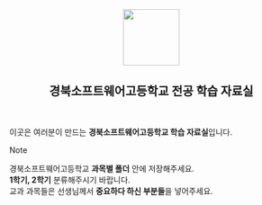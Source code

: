 <div align="center">
  <img src="https://github.com/Bongyang-National-Guard/School/assets/133763382/76d655b1-7fcf-4a4b-8779-58443971302b"  width="100px"/>
  
  ## 경북소프트웨어고등학교 전공 학습 자료실
</div>  <br/>

이곳은 여러분이 만드는 **경북소프트웨어고등학교 학습 자료실**입니다.   
> [!Note]
경북소프트웨어고등학교 **과목별 폴더** 안에 저장해주세요.   
**1학기, 2학기** 분류해주시기 바랍니다.   
교과 과목들은 선생님께서 **중요하다 하신 부분들**을 넣어주세요.
